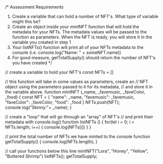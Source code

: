 /*
Assessment Requirements
1. Create a variable that can hold a number of NFT's. What type of variable might this be?
2. Create an object inside your mintNFT function that will hold the metadata for your NFTs. 
   The metadata values will be passed to the function as parameters. When the NFT is ready, 
   you will store it in the variable you created in step 1
3. Your listNFTs() function will print all of your NFTs metadata to the console (i.e. console.log("Name: " + someNFT.name))
4. For good measure, getTotalSupply() should return the number of NFT's you have created
*/

// create a variable to hold your NFT's
const NFTs = []

// this function will take in some values as parameters, create an
// NFT object using the parameters passed to it for its metadata, 
// and store it in the variable above.
function mintNFT (_name, _favemusic, _faveColor, _food) {
    const NFT = {
        "name": _name,
        "favemusic": _favemusic,
        "faveColor": _faveColor,
        "food": _food
     }
     NFTs.push(NFT);
     console.log("Skinny:"+ _name);
}

// create a "loop" that will go through an "array" of NFT's
// and print their metadata with console.log()
function listNFTs () {
 for(let i = 0; i < NFTs.length; i++) {
       console.log(NFTs[i])
    }
}

// print the total number of NFTs we have minted to the console
function getTotalSupply() {
   console.log(NFTs.length);
}

// call your functions below this line
mintNFT("Lora", "Honey", "Yellow", "Buttered Shrimp")
listNFTs();
getTotalSupply;
